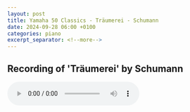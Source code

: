 ```yaml
---
layout: post
title: Yamaha 50 Classics - Träumerei - Schumann
date: 2024-09-28 06:00 +0100
categories: piano
excerpt_separator: <!--more-->
---
```


<section>
<h1>Recording of 'Träumerei' by Schumann</h1>
<!--more-->

<audio controls>
  <source src="https://arsiteblobuks.blob.core.windows.net/audio/yam-50/36-schumann-traumerei.mp3" type="audio/mp3">
  Your browser does not support the audio element.
</audio>

</section>
